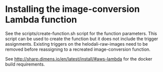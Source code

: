 
# Installing the image-conversion Lambda function

See the scripts/create-function.sh script for the function parameters. This script can be used to
create the function but it does not include the trigger assignments. Existing triggers on the
helodali-raw-images need to be removed before reassigning to a recreated image-conversion function.

See http://sharp.dimens.io/en/latest/install/#aws-lambda for the docker build requirements.
